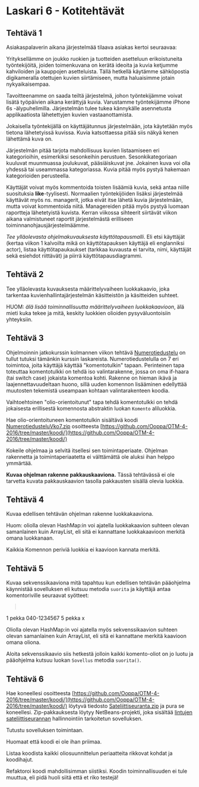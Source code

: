 # Laskari 6 - Kotitehtävät

## Tehtävä 1

Asiakaspalaverin aikana järjestelmää tilaava asiakas kertoi seuraavaa:

Yrityksellämme on joukko ruokien ja tuotteiden asetteluun erikoistuneita työntekijöitä, joiden toimenkuvana on kerätä ideoita ja kuvia ketjumme kahviloiden ja kauppojen asetteluista.  Tällä hetkellä käytämme sähköpostia digikameralla otettujen kuvien siirtämiseen, mutta haluaisimme jotain nykyaikaisempaa.

Tavoitteenamme on saada teiltä järjestelmä, johon työntekijämme voivat lisätä työpäivien aikana kerättyjä kuvia.  Varustamme työntekijämme iPhone 6s -älypuhelimilla. Järjestelmän tulee tukea kännykälle asennetusta applikaatiosta lähetettyjen kuvien vastaanottamista.

Jokaisella työntekijällä on käyttäjätunnus järjestelmään, jota käytetään myös tietona lähetetyissä kuvissa. Kuvia katsottaessa pitää siis näkyä kenen lähettämä kuva on.

Järjestelmän pitää tarjota mahdollisuus kuvien listaamiseen eri kategorioihin, esimerkiksi sesonkeihin perustuen. Sesonkikategoriaan kuuluvat muunmuassa joulukuvat, pääsiäiskuvat jne.  Jokainen kuva voi olla yhdessä tai useammassa kategoriassa. Kuvia pitää myös pystyä hakemaan kategorioiden perusteella.

Käyttäjät voivat myös kommentoida toisten lisäämiä kuvia, sekä antaa niille suosituksia __like__-tyylisesti.  Normaalien työntekijöiden lisäksi järjestelmää käyttävät myös ns. managerit, jotka eivät itse lähetä kuvia järjestelmään, mutta voivat kommentoida niitä.  Managereiden pitää myös pystyä luomaan raportteja lähetetyistä kuvista. Kerran viikossa sihteerit siirtävät viikon aikana valmistuneet raportit järjestelmästä erilliseen toiminnanohjausjärjestelmäämme.

*Tee ylläolevasta ohjelmakuvauksesta käyttötapausmalli*. Eli etsi käyttäjät (kertaa viikon 1 kalvoilta mikä on käyttötapauksen käyttäjä eli englanniksi actor), listaa käyttötapaukaukset (tarkkaa kuvausta ei tarvita, nimi, käyttäjät sekä esiehdot riittävät) ja piirrä käyttötapausdiagrammi.

## Tehtävä 2

Tee ylläolevasta kuvauksesta määrittelyvaiheen luokkakaavio, joka tarkentaa kuvienhallintajärjestelmän käsitteistön ja käsitteiden suhteet.

HUOM: *älä lisää toiminnallisuutta määrittelyvaiheen luokkakaavioon*, älä mieti kuka tekee ja mitä, keskity luokkien olioiden pysyväluontoisiin yhteyksiin.

## Tehtävä 3

Ohjelmoinnin jatkokurssin kolmannen viikon tehtävä [Numerotiedustelu](http://www.cs.helsinki.fi/group/java/s15-materiaali/viikko10/#151numerotiedustelu) on tullut tutuksi tämänkin kurssin laskareista. Numerotiedustelulla on 7 eri toimintoa, joita käyttäjä käyttää "komentotulkin" tapaan. Perinteinen tapa toteuttaa komentotulkki on tehdä iso valintarakenne, jossa on oma if-haara (tai switch case) jokaista komentoa kohti. Rakenne on hieman ikävä ja laajennettavuudeltaan huono, sillä uuden komennon lisääminen edellyttää muutosten tekemistä useampaan kohtaan valintarakenteen koodia.

Vaihtoehtoinen "olio-orientoitunut" tapa tehdä komentotulkki on tehdä jokaisesta erillisestä komennosta abstraktin luokan <code>Komento</code> aliluokkia.

Hae olio-orientoituneen komentotulkin sisältävä koodi [NumerotiedusteluVko7.zip](/koodi/NumerotiedusteluVko7.zip?raw=true) osoitteesta
[https://github.com/Ooppa/OTM-4-2016/tree/master/koodi/](https://github.com/Ooppa/OTM-4-2016/tree/master/koodi/)

Kokeile ohjelmaa ja selvitä itsellesi sen toimintaperiaate. Ohjelman rakennetta ja toimintaperiaatetta ei välttämättä ole aluksi ihan helppo ymmärtää.

**Kuvaa ohjelman rakenne pakkauskaaviona.** Tässä tehtävässä ei ole tarvetta kuvata pakkauskaavion tasolla pakkausten sisällä olevia luokkia.

## Tehtävä 4

Kuvaa edellisen tehtävän ohjelman rakenne luokkakaaviona.

Huom: oliolla olevan HashMap:in voi ajatella luokkakaavion suhteen olevan samanlainen kuin ArrayList, eli sitä ei kannattane luokkakaavioon merkitä omana luokkanaan.

Kaikkia Komennon periviä luokkia ei kaavioon kannata merkitä.

## Tehtävä 5

Kuvaa sekvenssikaaviona mitä tapahtuu kun edellisen tehtävän pääohjelma käynnistää sovelluksen eli kutsuu metodia <code>suorita</code> ja käyttäjä antaa komentoriville seuraavat syötteet:

> <pre>
1
pekka
040-1234567
5
pekka
x
</pre>

Oliolla olevan HashMap:in voi ajatella myös sekvenssikaavion suhteen olevan samanlainen kuin ArrayList, eli sitä ei kannattane merkitä kaavioon omana oliona.

Aloita sekvenssikaavio siis hetkestä jolloin kaikki komento-oliot on jo luotu ja pääohjelma kutsuu luokan <code>Sovellus</code> metodia <code>suorita()</code>.

## Tehtävä 6

Hae koneellesi osoitteesta [https://github.com/Ooppa/OTM-4-2016/tree/master/koodi/](https://github.com/Ooppa/OTM-4-2016/tree/master/koodi/) löytyvä tiedosto [Sateliittiseuranta.zip](/koodi/Sateliittiseuranta.zip?raw=true) ja pura se koneellesi. Zip-pakkauksesta löytyy NetBeans-projekti, joka sisältää [lintujen sateliittiseurannan](https://www.luomus.fi/fi/satelliittiseurannat) hallinnointiin tarkoitetun sovelluksen.

Tutustu sovelluksen toimintaan.

Huomaat että koodi ei ole ihan priimaa.

Listaa koodista kaikki oliosuunnittelun periaatteita rikkovat kohdat ja koodihajut.

Refaktoroi koodi mahdollisimman siistiksi. Koodin toiminnallisuuden ei tule muuttua, eli pidä huoli siitä että et riko testejä!
